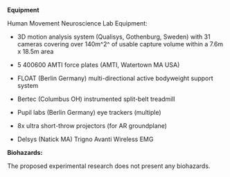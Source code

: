 **Equipment**

Human Movement Neuroscience Lab Equipment:

-   3D motion analysis system (Qualisys, Gothenburg, Sweden) with 31
    cameras covering over 140m^2^ of usable capture volume within a 7.6m
    x 18.5m area

-   5 400600 AMTI force plates (AMTI, Watertown MA USA)

-   FLOAT (Berlin Germany) multi-directional active bodyweight support
    system

-   Bertec (Columbus OH) instrumented split-belt treadmill

-   Pupil labs (Berlin Germany) eye trackers (multiple)

-   8x ultra short-throw projectors (for AR groundplane)

-   Delsys (Natick MA) Trigno Avanti Wireless EMG

**Biohazards:**

The proposed experimental research does not present any biohazards.
